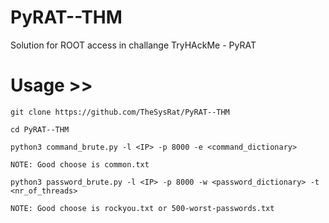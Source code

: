 # PyRAT--THM
Solution for ROOT access in challange TryHAckMe - PyRAT 

# Usage >>

```
git clone https://github.com/TheSysRat/PyRAT--THM

cd PyRAT--THM

python3 command_brute.py -l <IP> -p 8000 -e <command_dictionary>

NOTE: Good choose is common.txt

python3 password_brute.py -l <IP> -p 8000 -w <password_dictionary> -t <nr_of_threads>

NOTE: Good choose is rockyou.txt or 500-worst-passwords.txt 

```
